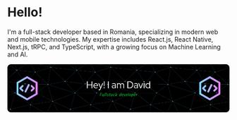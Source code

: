 # Hello!

I'm a full-stack developer based in Romania, specializing in modern web and mobile technologies. My expertise includes React.js, React Native, Next.js, tRPC, and TypeScript, with a growing focus on Machine Learning and AI.

![Alt Text](image.png)
